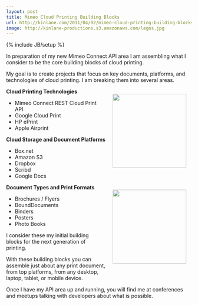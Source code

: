 ```yaml
---
layout: post
title: Mimeo Cloud Printing Building Blocks
url: http://kinlane.com/2011/04/02/mimeo-cloud-printing-building-blocks/
image: http://kinlane-productions.s3.amazonaws.com/legos.jpg
---
```

{% include JB/setup %}
<p>
     In preparation of my new Mimeo Connect API area I am assembling what I consider to be the core building blocks of cloud printing.
</p>

<p>
     My goal is to create projects that focus on key documents, platforms, and technologies of cloud printing. I am breaking them into several areas.
</p>

<p>
     <strong>Cloud Printing Technologies</strong><img style="padding: 15px;" src="http://kinlane-productions.s3.amazonaws.com/legos.jpg"  width="200" align="right" />
</p>
<ul class="mainlist">
     <li>Mimeo Connect REST Cloud Print API
     </li>
     <li>Google Cloud Print
     </li>
     <li>HP ePrint
     </li>
     <li>Apple Airprint
     </li>
</ul>
<p>
     <strong>Cloud Storage and Document Platforms</strong>
</p>
<ul class="mainlist">
     <li>Box.net
     </li>
     <li>Amazon S3
     </li>
     <li>Dropbox
     </li>
     <li>Scribd
     </li>
     <li>Google Docs
     </li>
</ul>
<p>
     <strong>Document Types and Print Formats</strong><img style="padding: 15px;" src="http://kinlane-productions.s3.amazonaws.com/mimeo/mimeo_connect_logo.jpg"  width="200" align="right" />
</p>
<ul class="mainlist">
     <li>Brochures / Flyers
     </li>
     <li>BoundDocuments
     </li>
     <li>Binders
     </li>
     <li>Posters
     </li>
     <li>Photo Books
     </li>
</ul>
<p>
     I consider these my initial building blocks for the next generation of printing.
</p>

<p>
     With these building blocks you can assemble just about any print document, from top platforms, from any desktop, laptop, tablet, or mobile device.
</p>

<p>
     Once I have my API area up and running, you will find me at conferences and meetups talking with developers about what is possible.
</p>